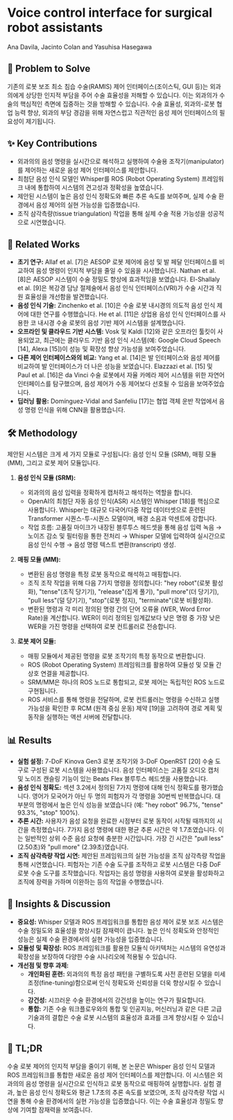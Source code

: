 # Voice control interface for surgical robot assistants

Ana Davila, Jacinto Colan and Yasuhisa Hasegawa

## 🧩 Problem to Solve

기존의 로봇 보조 최소 침습 수술(RAMIS) 제어 인터페이스(조이스틱, GUI 등)는 외과의에게 상당한 인지적 부담을 주어 수술 효율성을 저해할 수 있습니다. 이는 외과의가 수술의 핵심적인 측면에 집중하는 것을 방해할 수 있습니다. 수술 효율성, 외과의-로봇 협업 능력 향상, 외과의 부담 경감을 위해 자연스럽고 직관적인 음성 제어 인터페이스의 필요성이 제기됩니다.

## ✨ Key Contributions

- 외과의의 음성 명령을 실시간으로 해석하고 실행하여 수술용 조작기(manipulator)를 제어하는 새로운 음성 제어 인터페이스를 제안합니다.
- 최첨단 음성 인식 모델인 Whisper를 ROS (Robot Operating System) 프레임워크 내에 통합하여 시스템의 견고성과 정확성을 높였습니다.
- 제안된 시스템이 높은 음성 인식 정확도와 빠른 추론 속도를 보여주며, 실제 수술 환경에서 음성 제어의 실현 가능성을 입증했습니다.
- 조직 삼각측량(tissue triangulation) 작업을 통해 실제 수술 적용 가능성을 성공적으로 시연했습니다.

## 📎 Related Works

- **초기 연구:** Allaf et al. [7]은 AESOP 로봇 제어에 음성 및 발 페달 인터페이스를 비교하여 음성 명령이 인지적 부담을 줄일 수 있음을 시사했습니다. Nathan et al. [8]은 AESOP 시스템이 수술 정밀도 향상에 효과적임을 보였습니다. El-Shallaly et al. [9]은 복강경 담낭 절제술에서 음성 인식 인터페이스(VRI)가 수술 시간과 직원 효율성을 개선함을 발견했습니다.
- **음성 인식 기술:** Zinchenko et al. [10]은 수술 로봇 내시경의 의도적 음성 인식 제어에 대한 연구를 수행했습니다. He et al. [11]은 상업용 음성 인식 인터페이스를 사용한 코 내시경 수술 로봇의 음성 기반 제어 시스템을 설계했습니다.
- **오프라인 및 클라우드 기반 시스템:** Vosk 및 Kaldi [12]와 같은 오프라인 툴킷이 사용되었고, 최근에는 클라우드 기반 음성 인식 시스템(예: Google Cloud Speech [14], Alexa [15])이 성능 및 확장성 향상 가능성을 보여주었습니다.
- **다른 제어 인터페이스와의 비교:** Yang et al. [14]은 발 인터페이스와 음성 제어를 비교하여 발 인터페이스가 더 나은 성능을 보였습니다. Elazzazi et al. [15] 및 Paul et al. [16]은 da Vinci 수술 로봇에서 자율 카메라 제어 시스템을 위한 자연어 인터페이스를 탐구했으며, 음성 제어가 수동 제어보다 선호될 수 있음을 보여주었습니다.
- **딥러닝 활용:** Domínguez-Vidal and Sanfeliu [17]는 협업 객체 운반 작업에서 음성 명령 인식을 위해 CNN을 활용했습니다.

## 🛠️ Methodology

제안된 시스템은 크게 세 가지 모듈로 구성됩니다: 음성 인식 모듈 (SRM), 매핑 모듈 (MM), 그리고 로봇 제어 모듈입니다.

1. **음성 인식 모듈 (SRM):**

   - 외과의의 음성 입력을 정확하게 캡처하고 해석하는 역할을 합니다.
   - OpenAI의 최첨단 자동 음성 인식(ASR) 시스템인 Whisper [18]를 핵심으로 사용합니다. Whisper는 대규모 다국어/다중 작업 데이터셋으로 훈련된 Transformer 시퀀스-투-시퀀스 모델이며, 배경 소음과 악센트에 강합니다.
   - 작업 흐름: 고품질 마이크가 내장된 블루투스 헤드셋을 통해 음성 입력 녹음 → 노이즈 감소 및 필터링을 통한 전처리 → Whisper 모델에 입력하여 실시간으로 음성 인식 수행 → 음성 명령 텍스트 변환(transcript) 생성.

2. **매핑 모듈 (MM):**

   - 변환된 음성 명령을 특정 로봇 동작으로 해석하고 매핑합니다.
   - 조직 조작 작업을 위해 다음 7가지 명령을 정의합니다: "hey robot"(로봇 활성화), "tense"(조직 당기기), "release"(집게 풀기), "pull more"(더 당기기), "pull less"(덜 당기기), "stop"(로봇 정지), "terminate"(로봇 비활성화).
   - 변환된 명령과 각 미리 정의된 명령 간의 단어 오류율 (WER, Word Error Rate)을 계산합니다. WER이 미리 정의된 임계값보다 낮은 명령 중 가장 낮은 WER을 가진 명령을 선택하여 로봇 컨트롤러로 전송합니다.

3. **로봇 제어 모듈:**
   - 매핑 모듈에서 제공된 명령을 로봇 조작기의 특정 동작으로 변환합니다.
   - ROS (Robot Operating System) 프레임워크를 활용하여 모듈성 및 모듈 간 상호 연결을 제공합니다.
   - SRM/MM은 하나의 ROS 노드로 통합되고, 로봇 제어는 독립적인 ROS 노드로 구현됩니다.
   - ROS 서비스를 통해 명령을 전달하며, 로봇 컨트롤러는 명령을 수신하고 실행 가능성을 확인한 후 RCM (원격 중심 운동) 제약 [19]을 고려하여 경로 계획 및 동작을 실행하는 액션 서버에 전달합니다.

## 📊 Results

- **실험 설정:** 7-DoF Kinova Gen3 로봇 조작기와 3-DoF OpenRST [20] 수술 도구로 구성된 로봇 시스템을 사용했습니다. 음성 인터페이스는 고품질 오디오 캡처 및 노이즈 캔슬링 기능이 있는 Beats Flex 블루투스 헤드셋을 사용했습니다.
- **음성 인식 정확도:** 섹션 3.2에서 정의된 7가지 명령에 대해 인식 정확도를 평가했습니다. 영어가 모국어가 아닌 두 명의 피험자가 각 명령을 30번씩 반복했습니다. 대부분의 명령에서 높은 인식 성능을 보였습니다 (예: "hey robot" 96.7%, "tense" 93.3%, "stop" 100%).
- **추론 시간:** 사용자가 음성 요청을 완료한 시점부터 로봇 동작이 시작될 때까지의 시간을 측정했습니다. 7가지 음성 명령에 대한 평균 추론 시간은 약 1.7초였습니다. 이는 일반적인 상위 수준 음성 요청에 충분한 시간입니다. 가장 긴 시간은 "pull less" (2.50초)와 "pull more" (2.39초)였습니다.
- **조직 삼각측량 작업 시연:** 제안된 프레임워크의 실현 가능성을 조직 삼각측량 작업을 통해 시연했습니다. 피험자는 기존 수술 도구를 조작하고 로봇 시스템은 다중 DoF 로봇 수술 도구를 조작했습니다. 작업자는 음성 명령을 사용하여 로봇을 활성화하고 조직에 장력을 가하며 이완하는 등의 작업을 수행했습니다.

## 🧠 Insights & Discussion

- **중요성:** Whisper 모델과 ROS 프레임워크를 통합한 음성 제어 로봇 보조 시스템은 수술 정밀도와 효율성을 향상시킬 잠재력이 큽니다. 높은 인식 정확도와 안정적인 성능은 실제 수술 환경에서의 실현 가능성을 입증했습니다.
- **모듈성 및 확장성:** ROS 프레임워크를 활용한 모듈식 아키텍처는 시스템의 유연성과 확장성을 보장하여 다양한 수술 시나리오에 적용될 수 있습니다.
- **개선점 및 향후 과제:**
  - **개인화된 훈련:** 외과의의 특정 음성 패턴을 구별하도록 사전 훈련된 모델을 미세 조정(fine-tuning)함으로써 인식 정확도와 신뢰성을 더욱 향상시킬 수 있습니다.
  - **강건성:** 시끄러운 수술 환경에서의 강건성을 높이는 연구가 필요합니다.
  - **통합:** 기존 수술 워크플로우와의 통합 및 인공지능, 머신러닝과 같은 다른 고급 기술과의 결합은 수술 로봇 시스템의 효율성과 효과를 크게 향상시킬 수 있습니다.

## 📌 TL;DR

수술 로봇 제어의 인지적 부담을 줄이기 위해, 본 논문은 Whisper 음성 인식 모델과 ROS 프레임워크를 통합한 새로운 음성 제어 인터페이스를 제안합니다. 이 시스템은 외과의의 음성 명령을 실시간으로 인식하고 로봇 동작으로 매핑하여 실행합니다. 실험 결과, 높은 음성 인식 정확도와 평균 1.7초의 추론 속도를 보였으며, 조직 삼각측량 작업 시연을 통해 수술 환경에서의 실현 가능성을 입증했습니다. 이는 수술 효율성과 정밀도 향상에 기여할 잠재력을 보여줍니다.
